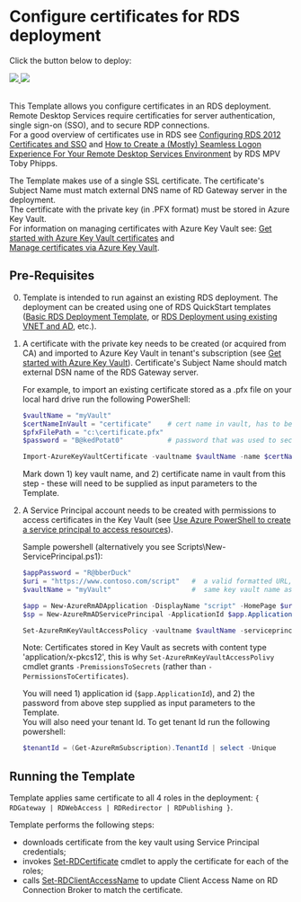 # Configure certificates for RDS deployment

Click the button below to deploy:

<a href="https://portal.azure.com/#create/Microsoft.Template/uri/https%3A%2F%2Fraw.githubusercontent.com%2Fmmarch%2Fazure-quickstart-templates%2Fcerts-template%2Frds-update-certificate%2Fazuredeploy.json" target="_blank">
    <img src="http://azuredeploy.net/deploybutton.png"/>
</a>
<a href="http://armviz.io/#/?load=https%3A%2F%2Fraw.githubusercontent.com%2Fmmarch%2Fazure-quickstart-templates%2Fcerts-template%2Frds-update-certificate%2Fazuredeploy.json" target="_blank">
    <img src="http://armviz.io/visualizebutton.png"/>
</a>
<br><br>

This Template allows you configure certificates in an RDS deployment.  
Remote Desktop Services require certificaties for
 server authentication, single sign-on (SSO), and to secure RDP connections.  
 For a good overview of certificates use in RDS see 
 [Configuring RDS 2012 Certificates and SSO](https://ryanmangansitblog.com/2013/03/10/configuring-rds-2012-certificates-and-sso/) and 
 [How to Create a (Mostly) Seamless Logon Experience For Your Remote Desktop Services Environment](http://www.rdsgurus.com/windows-2012-r2-how-to-create-a-mostly-seamless-logon-experience-for-your-remote-desktop-services-environment/) by RDS MPV Toby Phipps.

The Template makes use of a single SSL certificate. The certificate's Subject Name must match external DNS name of RD Gateway server in the deployment.  
The certificate with the private key (in .PFX format) must be stored in Azure Key Vault.  
For information on managing certificates with Azure Key Vault see:  [Get started with Azure Key Vault certificates](https://blogs.technet.microsoft.com/kv/2016/09/26/get-started-with-azure-key-vault-certificates/) and  
[Manage certificates via Azure Key Vault](https://blogs.technet.microsoft.com/kv/2016/09/26/manage-certificates-via-azure-key-vault/).


## Pre-Requisites

0. Template is intended to run against an existing RDS deployment. The deployment can be created using one of RDS QuickStart templates 
   ([Basic RDS Deployment Template](https://github.com/Azure/azure-quickstart-templates/tree/master/rds-deployment), or [RDS Deployment using existing VNET and AD](https://github.com/Azure/azure-quickstart-templates/tree/master/rds-deployment-existing-ad), etc.).

1. A certificate with the private key needs to be created (or acquired from CA) and imported to Azure Key Vault in tenant's subscription
	(see [Get started with Azure Key Vault](https://azure.microsoft.com/en-us/documentation/articles/key-vault-get-started)).
    Certificate's Subject Name should match external DSN name of the RDS Gateway server.

	For example, to import an existing certificate stored as a .pfx file on your local hard drive run the following PowerShell:
	```PowerShell
	$vaultName = "myVault"
	$certNameInVault = "certificate"    # cert name in vault, has to be '^[0-9a-zA-Z-]+$' pattern (digits, letters or dashes only, no spaces)
	$pfxFilePath = "c:\certificate.pfx"
	$password = "B@kedPotat0"           # password that was used to secure the pfx file at the time of export 

	Import-AzureKeyVaultCertificate -vaultname $vaultName -name $certNameInVault -filepath $pfxFilePath -password ($password | convertto-securestring -asplaintext -force)
	```
    Mark down 1) key vault name, and 2) certificate name in vault from this step - these will need to be supplied as input parameters to the Template.

2. A Service Principal account needs to be created with permissions to access certificates in the Key Vault
(see [Use Azure PowerShell to create a service principal to access resources](https://azure.microsoft.com/en-us/documentation/articles/resource-group-authenticate-service-principal/)).

	Sample powershell (alternatively you see Scripts\New-ServicePrincipal.ps1):
	```PowerShell
	$appPassword = "R@bberDuck"
	$uri = "https://www.contoso.com/script"   #  a valid formatted URL, not validated for single-tenant deployments
	$vaultName = "myVault"                    #  same key vault name as in step #1 above

	$app = New-AzureRmADApplication -DisplayName "script" -HomePage $uri -IdentifierUris $uri -password $appPassword
	$sp = New-AzureRmADServicePrincipal -ApplicationId $app.ApplicationId

	Set-AzureRmKeyVaultAccessPolicy -vaultname $vaultName -serviceprincipalname $sp.ServicePrincipalName -permissionstosecrets get
	```

	Note: Certificates stored in Key Vault as secrets with content type 'application/x-pkcs12', this is why 
    `Set-AzureRmKeyVaultAccessPolivy` cmdlet grants `-PremissionsToSecrets` (rather than `-PermissionsToCertificates`).
    
    You will need 1) application id (`$app.ApplicationId`), and 2) the password from above step supplied as input parameters to the Template.  
	You will also need your tenant Id. To get tenant Id run the following powershell:
	```PowerShell
	$tenantId = (Get-AzureRmSubscription).TenantId | select -Unique
	```

## Running the Template

Template applies same certificate to all 4 roles in the deployment: `{ RDGateway | RDWebAccess | RDRedirector | RDPublishing }`.

Template performs the following steps:
+ downloads certificate from the key vault using Service Principal credentials;
+ invokes [Set-RDCertificate](https://technet.microsoft.com/en-us/library/jj215464.aspx) cmdlet to apply the certificate for each of the roles;
+ calls [Set-RDClientAccessName](https://technet.microsoft.com/en-us/library/jj215484.aspx) to update Client Access Name on RD Connection Broker to match the certificate.
